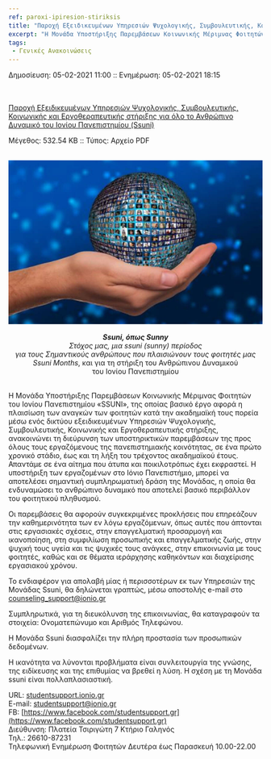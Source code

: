 ```yaml
---
ref: paroxi-ipiresion-stiriksis
title: "Παροχή Εξειδικευμένων Υπηρεσιών Ψυχολογικής, Συμβουλευτικής, Κοινωνικής και Εργοθεραπευτικής στήριξης για όλο το Ανθρώπινο Δυναμικό του Ιονίου Πανεπιστημίου (Ssuni)"
excerpt: "Η Μονάδα Υποστήριξης Παρεμβάσεων Κοινωνικής Μέριμνας Φοιτητών του Ιονίου Πανεπιστημίου «SSUNI», ανακοινώνει την παροχή υποστηρικτικών υπηρεσιών προς όλους τους εργαζόμενους της πανεπιστημιακής κοινότητας"
tags:
 - Γενικές Ανακοινώσεις
--- 
```

Δημοσίευση: 05-02-2021 11:00 :: Ενημέρωση: 05-02-2021 18:15 <br><br><br>

<a id="raw-url" href="https://raw.githubusercontent.com/sudowicked/sitegr/2018024/IU-nf-20163-85920-gr.pdf">Παροχή Εξειδικευμένων Υπηρεσιών Ψυχολογικής, Συμβουλευτικής, Κοινωνικής και Εργοθεραπευτικής στήριξης για όλο το Ανθρώπινο Δυναμικό του Ιονίου Πανεπιστημίου (Ssuni)</a>

Mέγεθος: 532.54 KB :: Τύπος: Αρχείο PDF <br><br>

![](/assets/images/ipiresies-stiriksis.jpg)<br>

<p align="center"><em><b>Ssuni, όπως Sunny</b><br>
Στόχος μας, μια ssuni (sunny) περίοδος<br>
για τους Σημαντικούς ανθρώπους που πλαισιώνουν τους φοιτητές μας<br>
Ssuni Months</em>, και για τη στήριξη του Ανθρώπινου Δυναμικού<br>
του Ιονίου Πανεπιστημίου<br><br></p>

Η Μονάδα Υποστήριξης Παρεμβάσεων Κοινωνικής Μέριμνας Φοιτητών του Ιονίου Πανεπιστημίου «SSUNI», της οποίας βασικό έργο αφορά η πλαισίωση των αναγκών των φοιτητών κατά την ακαδημαϊκή τους πορεία μέσω ενός δικτύου εξειδικευμένων Υπηρεσιών Ψυχολογικής, Συμβουλευτικής, Κοινωνικής και Εργοθεραπευτικής στήριξης, ανακοινώνει τη διεύρυνση των υποστηρικτικών παρεμβάσεων της προς όλους τους εργαζόμενους της πανεπιστημιακής κοινότητας, σε ένα πρώτο χρονικό στάδιο, έως και τη λήξη του τρέχοντος ακαδημαϊκού έτους. Απαντάμε σε ένα αίτημα που άτυπα και ποικιλοτρόπως έχει εκφραστεί. Η υποστήριξη των εργαζομένων στο Ιόνιο Πανεπιστήμιο, μπορεί να αποτελέσει σημαντική συμπληρωματική δράση της Μονάδας, η οποία θα ενδυναμώσει το ανθρώπινο δυναμικό που αποτελεί βασικό περιβάλλον του φοιτητικού πληθυσμού.

Οι παρεμβάσεις θα αφορούν συγκεκριμένες προκλήσεις που επηρεάζουν την καθημερινότητα των εν λόγω εργαζόμενων, όπως αυτές που άπτονται στις εργασιακές σχέσεις, στην επαγγελματική προσαρμογή και ικανοποίηση, στη συμφιλίωση προσωπικής και επαγγελματικής ζωής, στην ψυχική τους υγεία και τις ψυχικές τους ανάγκες, στην επικοινωνία με τους φοιτητές, καθώς και σε θέματα ιεράρχησης καθηκόντων και διαχείρισης εργασιακού χρόνου.

Το ενδιαφέρον για απολαβή μίας ή περισσοτέρων εκ των Υπηρεσιών της Μονάδας Ssuni, θα δηλώνεται γραπτώς, μέσω αποστολής e-mail στο [counseling_support@ionio.gr](counseling_support@ionio.gr)

Συμπληρωτικά, για τη διευκόλυνση της επικοινωνίας, θα καταγραφούν τα στοιχεία: Ονοματεπώνυμο και Αριθμός Τηλεφώνου.

Η Μονάδα Ssuni διασφαλίζει την πλήρη προστασία των προσωπικών δεδομένων.

Η ικανότητα να λύνονται προβλήματα είναι συνλειτουργία της γνώσης, της ειδίκευσης και της επιθυμίας να βρεθεί η λύση. Η σχέση με τη Μονάδα ssuni είναι πολλαπλασιαστική.

URL: [studentsupport.ionio.gr](studentsupport.ionio.gr)<br>
E-mail: [studentsupport@ionio.gr](studentsupport@ionio.gr)<br>
FB: [https://www.facebook.com/studentsupport.gr](https://www.facebook.com/studentsupport.gr)<br>
Διεύθυνση: Πλατεία Τσιριγώτη 7 Κτήριο Γαληνός<br>
Τηλ.: 26610-87231<br>
Τηλεφωνική Ενημέρωση Φοιτητών Δευτέρα έως Παρασκευή 10.00-22.00

